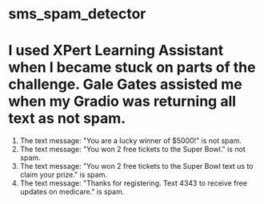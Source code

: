 # sms_spam_detector

# I used XPert Learning Assistant when I became stuck on parts of the challenge.  Gale Gates assisted me when my Gradio was returning all text as not spam.

1. The text message: "You are a lucky winner of $5000!" is not spam.
2. The text message: "You won 2 free tickets to the Super Bowl." is not spam.
3. The text message: "You won 2 free tickets to the Super Bowl text us to claim your prize." is spam.
4. The text message: "Thanks for registering. Text 4343 to receive free updates on medicare." is spam.
